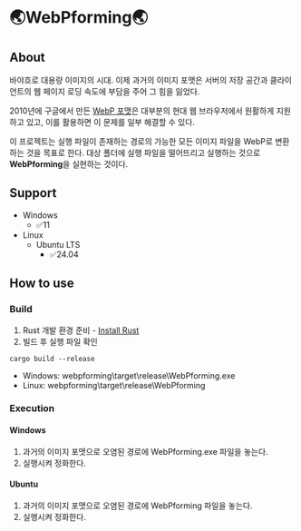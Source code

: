 # 🌏WebPforming🌏

## About

바야흐로 대용량 이미지의 시대. 이제 과거의 이미지 포맷은 서버의 저장 공간과 클라이언트의 웹 페이지 로딩 속도에 부담을 주어 그 힘을 잃었다.

2010년에 구글에서 만든 [WebP 포맷](https://developers.google.com/speed/webp?hl=ko)은 대부분의 현대 웹 브라우저에서 원활하게 지원하고 있고, 이를 활용하면 이 문제를 일부 해결할 수 있다.

이 프로젝트는 실행 파일이 존재하는 경로의 가능한 모든 이미지 파일을 WebP로 변환하는 것을 목표로 한다. 대상 폴더에 실행 파일을 떨어뜨리고 실행하는 것으로 **WebPforming**을 실현하는 것이다.

## Support

- Windows
  - ✅11
- Linux
  - Ubuntu LTS
    - ✅24.04 

## How to use

### Build

1. Rust 개발 환경 준비 - [Install Rust](https://www.rust-lang.org/tools/install)
2. 빌드 후 실행 파일 확인

```
cargo build --release
```

- Windows: webpforming\target\release\WebPforming.exe
- Linux: webpforming\target\release\WebPforming

### Execution

#### Windows

1. 과거의 이미지 포맷으로 오염된 경로에 WebPforming.exe 파일을 놓는다.
2. 실행시켜 정화한다.

#### Ubuntu

1. 과거의 이미지 포맷으로 오염된 경로에 WebPforming 파일을 놓는다.
2. 실행시켜 정화한다.
